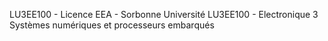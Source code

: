 LU3EE100 - Licence EEA - Sorbonne Université
LU3EE100 - Electronique 3 Systèmes numériques et processeurs embarqués
